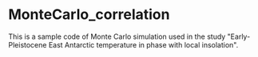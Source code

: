# MonteCarlo_correlation

This is a sample code of Monte Carlo simulation used in the study "Early-Pleistocene East Antarctic temperature in phase with local insolation".
